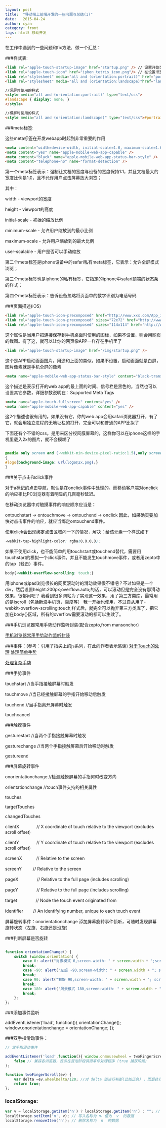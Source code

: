 ```yaml
---
layout: post
title:  "移动端上前端开发的一些问题与总结(1)"
date:   2015-04-24
author: cyan
category: front
tags: html5 移动开发
---
```


在工作中遇到的一些问题和fix方法，做一个汇总：

###样式表:

```html
<link rel="apple-touch-startup-image" href="startup.png" /> // 设置开始页面图片
<link rel="apple-touch-icon" href="iphon_tetris_icon.png"/> // 在设置书签的时候可以显示好看的图标
<link rel="stylesheet" media="all and (orientation:portrait)" href="portrait.css">    // 肖像模式样式
<link rel="stylesheet" media="all and (orientation:landscape)"href="landscape.css">   // 风景模式样式

//竖屏时使用的样式
<style media="all and (orientation:portrait)" type="text/css">
#landscape { display: none; }
</style>

//横屏时使用的样式
<style media="all and (orientation:landscape)" type="text/css">#portrait { display: none; }</style>
```


###meta标签:

这些meta标签在开发webapp时起到非常重要的作用

```html
<meta content="width=device-width, initial-scale=1.0, maximum-scale=1.0, user-scalable=0" name="viewport" />
<meta content="yes" name="apple-mobile-web-app-capable" />
<meta content="black" name="apple-mobile-web-app-status-bar-style" />
<meta content="telephone=no" name="format-detection" />
```
第一个meta标签表示：强制让文档的宽度与设备的宽度保持1:1，并且文档最大的宽度比例是1.0，且不允许用户点击屏幕放大浏览；

其中：

width - viewport的宽度

height - viewport的高度

initial-scale - 初始的缩放比例

minimum-scale - 允许用户缩放到的最小比例

maximum-scale - 允许用户缩放到的最大比例

user-scalable - 用户是否可以手动缩放 

第二个meta标签是iphone设备中的safari私有meta标签，它表示：允许全屏模式浏览；

第三个meta标签也是iphone的私有标签，它指定的iphone中safari顶端的状态条的样式；

第四个meta标签表示：告诉设备忽略将页面中的数字识别为电话号码



###页面描述(iOS)

```html
<link rel="apple-touch-icon-precomposed" href="http://www.xxx.com/App_icon_114.png" />
<link rel="apple-touch-icon-precomposed" sizes="72x72" href="http://www.xxx.com/App_icon_72.png" />
<link rel="apple-touch-icon-precomposed" sizes="114x114" href="http://www.xxx.com/App_icon_114.png" />
```
这个属性是当用户把连接保存到手机桌面时使用的图标，如果不设置，则会用网页的截图。有了这，就可以让你的网页像APP一样存在手机里了

```html
<link rel="apple-touch-startup-image" href="/img/startup.png" />
```
这个是APP启动画面图片，用途和上面的类似，如果不设置，启动画面就是白屏，图片像素就是手机全屏的像素

```html
<meta name="apple-mobile-web-app-status-bar-style" content="black-translucent" />
```
这个描述是表示打开的web app的最上面的时间、信号栏是黑色的，当然也可以设置其它参数，详细参数说明在：Supported Meta Tags

```html
<meta name="apple-touch-fullscreen" content="yes" />
<meta name="apple-mobile-web-app-capable" content="yes" />
```

这2个描述也很有用的，如果没有它，你的web app会用safari浏览器打开，有了它，就会用独立进程的无地址栏的打开，完全可以和普通的APP比拟了

下面还有个不错的css，是用来区分视网膜屏幕的，这样你可以在iphone这样的手机里载入2x的图片，就不会模糊了

```css

@media only screen and (-webkit-min-device-pixel-ratio:1.5),only screen and (min--moz-device-pixel-ratio:1.5),only screen and (min-device-pixel-ratio:1.5),only screen and (min-resolution:200dpi)
{
#logo{background-image: url(logo@2x.png);}
}
```


###关于点击和click事件

对于a标记的点击导航，默认是在onclick事件中处理的。而移动客户端对onclick的响应相比PC浏览器有着明显的几百毫秒延迟。

在移动浏览器中对触摸事件的响应顺序应当是：

ontouchstart -> ontouchmove -> ontouchend -> onclick
因此，如果确实要加快对点击事件的响应，就应当绑定ontouchend事件。

使用click会出现绑定点击区域闪一下的情况，解决：给该元素一个样式如下

```css
-webkit-tap-highlight-color: rgba(0,0,0,0);
```

如果不使用click，也不能简单的用touchstart或touchend替代，需要用touchstart的模拟一个click事件，并且不能发生touchmove事件，或者用zepto中的tap（轻击）事件。

```css
body{-webkit-overflow-scrolling: touch;}
```

用iphone或ipad浏览很长的网页滚动时的滑动效果很不错吧？不过如果是一个div，然后设置height:200px;overflow:auto;的话，可以滚动但是完全没有那滑动效果，很郁闷吧？ 我看到很多网站为了实现这一效果，用了第三方类库，最常用的是iscroll（包括新浪手机页，百度等） 我一开始也使用，不过自从用了-webkit-overflow-scrolling:touch;样式后，就完全可以抛弃第三方类库了，把它加在body{}区域，所有的overflow需要滚动的都可以生效了。



###手机浏览器常用手势动作监听封装(配合zepto,from mansonchor) 

<a href="http://wo.poco.cn/manson/post/id/268780" alt="手机浏览器常用手势动作监听封装">手机浏览器常用手势动作监听封装</a>




###事件：(参考：引用了指尖上的js系列，在此向作者表示感谢)
<a href="http://www.cnblogs.com/pifoo/archive/2011/05/23/webkit-touch-event-1.html">对于Touch的处理</a>
<a href="http://www.cnblogs.com/pifoo/archive/2011/05/22/webkit-touch-event-2.html">处理简单手势</a>

<a href="http://www.cnblogs.com/pifoo/archive/2011/05/22/webkit-touch-event-3.html">处理复杂手势</a>


###手势事件

touchstart //当手指接触屏幕时触发

touchmove //当已经接触屏幕的手指开始移动后触发

touchend //当手指离开屏幕时触发

touchcancel

###触摸事件

gesturestart //当两个手指接触屏幕时触发

gesturechange //当两个手指接触屏幕后开始移动时触发

gestureend

###屏幕旋转事件

onorientationchange //检测触摸屏幕的手指何时改变方向

orientationchange //touch事件支持的相关属性

touches

targetTouches

changedTouches

clientX　　　　// X coordinate of touch relative to the viewport (excludes scroll offset)

clientY　　　　// Y coordinate of touch relative to the viewport (excludes scroll offset)

screenX　　　 // Relative to the screen

screenY 　　 // Relative to the screen

pageX　　 　　// Relative to the full page (includes scrolling)

pageY　　　　 // Relative to the full page (includes scrolling)

target　　　　 // Node the touch event originated from

identifier　　 // An identifying number, unique to each touch event

屏幕旋转事件：onorientationchange 添加屏幕旋转事件侦听，可随时发现屏幕旋转状态（左旋、右旋还是没旋）



###判断屏幕是否旋转

```javascript

function orientationChange() { 
	switch (window.orientation) {
		case 0: alert("肖像模式 0,screen-width: " + screen.width + ";screen-height:" + screen.height);
		break;
		case -90: alert("左旋 -90,screen-width: " + screen.width + "; screen-height:" + screen.height);
		break;
		case 90: alert("右旋 90,screen-width: " + screen.width + "; screen-height:" + screen.height); 
		break;
		case 180: alert("风景模式 180,screen-width: " + screen.width + "; screen-height:" + screen.height);
		break; 
	}; 
};

```


###添加事件监听

addEventListener('load', function(){
    orientationChange();
    window.onorientationchange = orientationChange;
});




###双手指滑动事件：
```js
// 双手指滑动事件

addEventListener('load',function(){ window.onmousewheel = twoFingerScroll;},
    false // 兼容各浏览器，表示在冒泡阶段调用事件处理程序 (true 捕获阶段)
);

function twoFingerScroll(ev) {
    var delta =ev.wheelDelta/120; //对 delta 值进行判断(比如正负) ，而后执行相应操作
    return true;
};

```

### localStorage:

```js
var v = localStorage.getItem('n') ? localStorage.getItem('n') : ""; // 如果名称是  n 的数据存在 ，则将其读出 ，赋予变量  v  。
localStorage.setItem('n', v); // 写入名称为 n、值为  v  的数据
localStorage.removeItem('n'); // 删除名称为  n  的数据
```